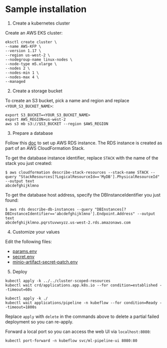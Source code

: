 # Sample installation

1. Create a kubernetes cluster

Create an AWS EKS cluster:
```
eksctl create cluster \
--name AWS-KFP \
--version 1.17 \
--region us-west-2 \
--nodegroup-name linux-nodes \
--node-type m5.xlarge \
--nodes 2 \
--nodes-min 1 \
--nodes-max 4 \
--managed
```

2. Create a storage bucket

To create an S3 bucket, pick a name and region and replace `<YOUR_S3_BUCKET_NAME>`:
```
export S3_BUCKET=<YOUR_S3_BUCKET_NAME>
export AWS_REGION=us-west-2
aws s3 mb s3://$S3_BUCKET --region $AWS_REGION
```

3. Prepare a database

Follow this [doc](https://www.kubeflow.org/docs/aws/rds/#deploy-amazon-rds-mysql-in-your-environment)
to set up AWS RDS instance. The RDS instance is created as part of an AWS CloudFormation Stack.

To get the database instance identifier, replace `STACK` with the name of the stack you just created:
```
$ aws cloudformation describe-stack-resources --stack-name STACK --query "StackResources[?LogicalResourceId=='MyDB'].PhysicalResourceId" --output text
abcdefghijklmno
```

To get the database host address, specify the DBInstanceIdentifier you just found:
```
$ aws rds describe-db-instances --query "DBInstances[?DBInstanceIdentifier=='abcdefghijklmno'].Endpoint.Address" --output text
abcdefghijklmno.pqrstuvwxyzz.us-west-2.rds.amazonaws.com
```

4. Customize your values

Edit the following files:
  - [params.env](params.env)
  - [secret.env](secret.env)
  - [minio-artifact-secret-patch.env](minio-artifact-secret-patch.env)

5. Deploy

```
kubectl apply -k ../../cluster-scoped-resources
kubectl wait crd/applications.app.k8s.io --for condition=established --timeout=60s

kubectl apply -k ./
kubectl wait applications/pipeline -n kubeflow --for condition=Ready --timeout=1800s
```

Replace `apply` with `delete` in the commands above to delete a
partial failed deployment so you can re-apply.

Forward a local port so you can access the web UI via `localhost:8080`:
```
kubectl port-forward -n kubeflow svc/ml-pipeline-ui 8080:80
```
